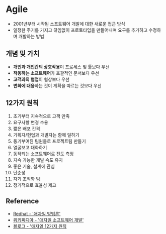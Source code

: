 # Agile
- 2001년부터 시작된 소프트웨어 개발에 대한 새로운 접근 방식
- 일정한 주기를 가지고 끊임없이 프로토타입을 만들어내며 요구를 추가하고 수정하며 개발하는 방법

## 개념 및 가치
- **개인과 개인간의 상호작용**이 프로세스 및 툴보다 우선
- **작동하는 소프트웨어**가 포괄적인 문서보다 우선
- **고객과의 협업**이 협상보다 우선
- **변화에 대응**하는 것이 계획을 따르는 것보다 우선

## 12가지 원칙
1. 초기부터 지속적으로 고객 만족
2. 요구사항 변경 수용
3. 짧은 배포 간격
4. 기획자/현업과 개발자는 함께 일하기
5. 동기부여된 팀원들로 프로젝트팀 만들기
6. 얼굴보고 대화하기
7. 동작되는 소프트웨어로 진도 측정
8. 지속 가능한 개발 속도 유지
9. 좋은 기술, 설계에 관심
10. 단순성
11. 자기 조직화 팀
12. 정기적으로 효율성 제고

## Reference
- [Redhat - '애자일 방법론'](https://www.redhat.com/ko/devops/what-is-agile-methodology)
- [위키피디아 - '애자일 소프트웨어 개발'](https://ko.wikipedia.org/wiki/%EC%95%A0%EC%9E%90%EC%9D%BC_%EC%86%8C%ED%94%84%ED%8A%B8%EC%9B%A8%EC%96%B4_%EA%B0%9C%EB%B0%9C)
- [블로그 - '애자일 12가지 원칙](https://medium.com/hgmin/agile-principles-%EC%95%A0%EC%9E%90%EC%9D%BC-12%EA%B0%80%EC%A7%80-%EC%9B%90%EC%B9%99-d3f386bd9839)